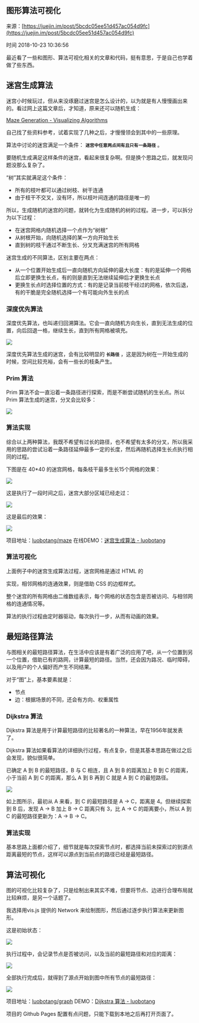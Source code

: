## 图形算法可视化

来源：[https://juejin.im/post/5bcdc05ee51d457ac054d9fc](https://juejin.im/post/5bcdc05ee51d457ac054d9fc)

时间 2018-10-23 10:36:56

 
最近看了一些和图形、算法可视化相关的文章和代码，挺有意思，于是自己也学着做了些东西。
 
## 迷宫生成算法
 
迷宫小时候玩过，但从来没琢磨过迷宫是怎么设计的，以为就是有人慢慢画出来的。看过网上这篇文章后，才知道，原来还可以随机生成：
 
[Maze Generation - Visualizing Algorithms][9]
 
自己找了些资料参考，试着实现了几种之后，才慢慢领会到其中的一些原理。
 
算法中讨论的迷宫满足一个条件： **`迷宫中任意两点间有且只有一条路径`**  。
 
要随机生成满足这样条件的迷宫，看起来很复杂啊。但是换个思路之后，就发现问题没那么复杂了。
 
“树”其实就满足这个条件：

 
* 所有的枝叶都可以通过树枝、树干连通 
* 由于枝干不交叉，没有环，所以枝叶间连通的路径是唯一的 
 
 
所以，生成随机的迷宫的问题，就转化为生成随机的树的过程。进一步，可以拆分为以下过程：

 
* 在迷宫网格内随机选择一个点作为“树根” 
* 从树根开始，向随机选择的某一方向开始生长 
* 直到树的枝干通过不断生长、分叉充满迷宫的所有网格 
 
 
迷宫生成的不同算法，区别主要在两点：

 
* 从一个位置开始生成后一直向随机方向延伸的最大长度：有的是延伸一个网格后立即更换生长点，有的则是直到无法继续延伸后才更换生长点 
* 更换生长点时选择位置的方式：有的是记录当前枝干经过的网格，依次后退，有的干脆是完全随机选择一个有可能向外生长的点 
 
 
### 深度优先算法
 
深度优先算法，也叫递归回溯算法。它会一直向随机方向生长，直到无法生成的位置，向后回退一格，继续生长，直到所有网格被填充。
 
 ![][0]
 
深度优先算法生成的迷宫，会有比较明显的 **`长路径`**  ，这是因为树在一开始生成的时候，空间比较充裕，会有一些长的枝条产生。
 
### Prim 算法
 
Prim 算法不会一直沿着一条路径进行探索，而是不断尝试随机的生长点。所以 Prim 算法生成的迷宫，分叉会比较多：
 
 ![][1]
 
### 算法实现
 
综合以上两种算法，我既不希望有过长的路径，也不希望有太多的分叉，所以我采用的思路的尝试沿着一条路径延伸最多一定的长度，然后再随机选择生长点执行相同的过程。
 
下图是在 40*40 的迷宫网格，每条枝干最多生长15个网格的效果：
 
 ![][2]
 
这是执行了一段时间之后，迷宫大部分区域已经走过：
 
 ![][3]
 
这是最后的效果：
 
 ![][4]
 
项目地址：[luobotang/maze][10] 在线DEMO：[迷宫生成算法 - luobotang][11]
 
### 算法可视化
 
上面例子中的迷宫生成算法过程，迷宫网格是通过 HTML 的
 
实现，相邻网格的连通效果，则是借助 CSS 的边框样式。
 
整个迷宫的所有网格由二维数组表示，每个网格的状态包含是否被访问、与相邻网格的连通情况等。
 
算法的执行过程由定时器驱动，每次执行一步，从而有动画的效果。
 
## 最短路径算法
 
与图相关的最短路径算法，在生活中应该是有着广泛的应用了吧，从一个位置到另一个位置，借助已有的路网，计算最短的路径。当然，还会因为路况、临时障碍，以及用户的个人偏好而产生不同结果。
 
对于“图”上，基本要素就是：

 
* 节点 
* 边：根据场景的不同，还会有方向、权重属性 
 
 
### Dijkstra 算法
 
Dijkstra 算法是用于计算最短路径的比较著名的一种算法，早在1956年就发表了。
 
Dijkstra 算法如果看算法的详细执行过程，有点复杂，但是其基本思路在做过之后会发现，貌似很简单。
 
已确定 A 到 B 的最短路径，B 与 C 相连，且 A 到 B 的距离加上 B 到 C 的距离，小于当前 A 到 C 的距离，那么 A 到 B 再到 C 就是 A 到 C 的最短路径。
 
 ![][5]
 
如上图所示，最初从 A 来看，到 C 的最短路径是 A -> C，距离是 4。但继续探索到 B 后，发现 A -> B 加上 B -> C 距离只有 3，比 A -> C 的距离要小，所以 A 到 C 的最短路径更新为：A -> B -> C。
 
### 算法实现
 
基本思路上面都介绍了，细节就是每次探索节点时，都选择当前未探索过的到源点距离最短的节点，这样可以源点到当前点的路径已经是最短路径。
 
## 算法可视化
 
图的可视化比较复杂了，只是绘制出来其实不难，但要将节点、边进行合理布局就比较麻烦，是另一个话题了。
 
我选择用vis.js 提供的 Network 来绘制图形，然后通过逐步执行算法来更新图形。
 
这是初始状态：
 
 ![][6]
 
执行过程中，会记录节点是否被访问，以及当前的最短路径和对应的距离：
 
 ![][7]
 
全部执行完成后，就得到了源点开始到图中所有节点的最短路径：
 
 ![][8]
 
项目地址：[luobotang/graph][12] DEMO：[Dijkstra 算法 - luobotang][13]
 
项目的 Github Pages 配置有点问题，只能下载到本地之后再打开页面了。


[9]: https://bost.ocks.org/mike/algorithms
[10]: https://github.com/luobotang/maze
[11]: http://www.luobotang.cn/maze/app/
[12]: https://github.com/luobotang/graph
[13]: https://github.com/luobotang/graph/blob/master/app/graph_dijkstra.html
[0]: ./img/eA7nyij.png
[1]: ./img/uuIbQzv.png
[2]: ./img/A3qimer.gif
[3]: ./img/f2YN7nR.gif
[4]: ./img/AZN7ZvQ.png
[5]: ./img/VfeyEfn.png
[6]: ./img/MVNrmqu.png
[7]: ./img/B7VnQjv.gif
[8]: ./img/QRR7biz.png